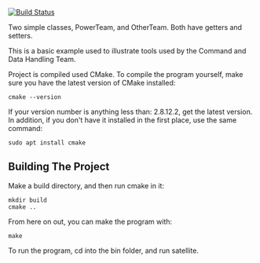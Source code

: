 [![Build Status](https://travis-ci.org/DarrienG/C-DH_Space_Hello_World.svg?branch=feature/dglasser/33_mad_squids)](https://travis-ci.org/DarrienG/C-DH_Space_Hello_World)

Two simple classes, PowerTeam, and OtherTeam. Both have getters and setters.

This is a basic example used to illustrate tools used by the Command and Data
Handling Team.

Project is compiled used CMake. To compile the program yourself, make sure you
have the latest version of CMake installed:

```
cmake --version
```

If your version number is anything less than: 2.8.12.2, get the latest version.
In addition, if you don't have it installed in the first place, use the same
command:

```
sudo apt install cmake
```

## Building The Project

Make a build directory, and then run cmake in it:

```
mkdir build
cmake ..
```

From here on out, you can make the program with:

```
make
```

To run the program, cd into the bin folder, and run satellite.
